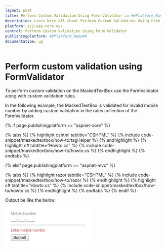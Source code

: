```yaml
---
layout: post
title: Perform Custom Validation Using Form Validator in ##Platform_Name## Maskedtextbox Component
description: Learn here all about Perform Custom Validation Using Form Validator in Syncfusion ##Platform_Name## Maskedtextbox component and more.
platform: ej2-asp-core-mvc
control: Perform Custom Validation Using Form Validator
publishingplatform: ##Platform_Name##
documentation: ug
---
```


# Perform custom validation using FormValidator

To perform custom validation on the MaskedTextBox use the FormValidator along with custom validation rules.

In the following example, the MaskedTextBox is validated for invalid mobile number by adding custom validation in the rules collection of the FormValidator.

{% if page.publishingplatform == "aspnet-core" %}

{% tabs %}
{% highlight cshtml tabtitle="CSHTML" %}
{% include code-snippet/maskedtextbox/how-to/tagHelper %}
{% endhighlight %}
{% highlight c# tabtitle="Howto.cs" %}
{% include code-snippet/maskedtextbox/how-to/howto.cs %}
{% endhighlight %}
{% endtabs %}

{% elsif page.publishingplatform == "aspnet-mvc" %}

{% tabs %}
{% highlight razor tabtitle="CSHTML" %}
{% include code-snippet/maskedtextbox/how-to/razor %}
{% endhighlight %}
{% highlight c# tabtitle="Howto.cs" %}
{% include code-snippet/maskedtextbox/how-to/howto.cs %}
{% endhighlight %}
{% endtabs %}
{% endif %}



Output be like the below.

![MaskedTextBox Sample](../images/customvalidation.png)